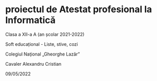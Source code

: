 # proiectul de Atestat profesional la Informatică

Clasa a XII-a A (an școlar 2021-2022)

Soft educațional - Liste, stive, cozi

Colegiul Naţional „Gheorghe Lazăr”

Cavaler Alexandru Cristian                                       

09/05/2022
